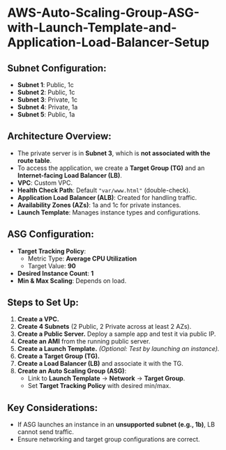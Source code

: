 # AWS-Auto-Scaling-Group-ASG-with-Launch-Template-and-Application-Load-Balancer-Setup
## Subnet Configuration:
- **Subnet 1**: Public, 1c
- **Subnet 2**: Public, 1c
- **Subnet 3**: Private, 1c
- **Subnet 4**: Private, 1a
- **Subnet 5**: Public, 1a

## Architecture Overview:
- The private server is in **Subnet 3**, which is **not associated with the route table**.
- To access the application, we create a **Target Group (TG)** and an **Internet-facing Load Balancer (LB)**.
- **VPC**: Custom VPC.
- **Health Check Path**: Default `"var/www.html"` (double-check).
- **Application Load Balancer (ALB)**: Created for handling traffic.
- **Availability Zones (AZs)**: 1a and 1c for private instances.
- **Launch Template**: Manages instance types and configurations.

## ASG Configuration:
- **Target Tracking Policy**:
  - Metric Type: **Average CPU Utilization**
  - Target Value: **90**
- **Desired Instance Count**: **1**
- **Min & Max Scaling**: Depends on load.

## Steps to Set Up:
1. **Create a VPC.**
2. **Create 4 Subnets** (2 Public, 2 Private across at least 2 AZs).
3. **Create a Public Server.** Deploy a sample app and test it via public IP.
4. **Create an AMI** from the running public server.
5. **Create a Launch Template.** *(Optional: Test by launching an instance).*
6. **Create a Target Group (TG).**
7. **Create a Load Balancer (LB)** and associate it with the TG.
8. **Create an Auto Scaling Group (ASG)**:
   - Link to **Launch Template** → **Network** → **Target Group**.
   - Set **Target Tracking Policy** with desired min/max.

## Key Considerations:
- If ASG launches an instance in an **unsupported subnet (e.g., 1b)**, LB cannot send traffic.
- Ensure networking and target group configurations are correct.
